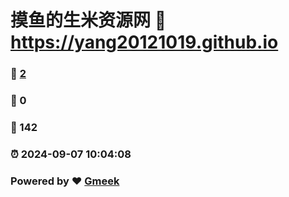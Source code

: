 # 摸鱼的生米资源网 :link: https://yang20121019.github.io 
### :page_facing_up: [2](https://yang20121019.github.io/tag.html) 
### :speech_balloon: 0 
### :hibiscus: 142 
### :alarm_clock: 2024-09-07 10:04:08 
### Powered by :heart: [Gmeek](https://github.com/Meekdai/Gmeek)
